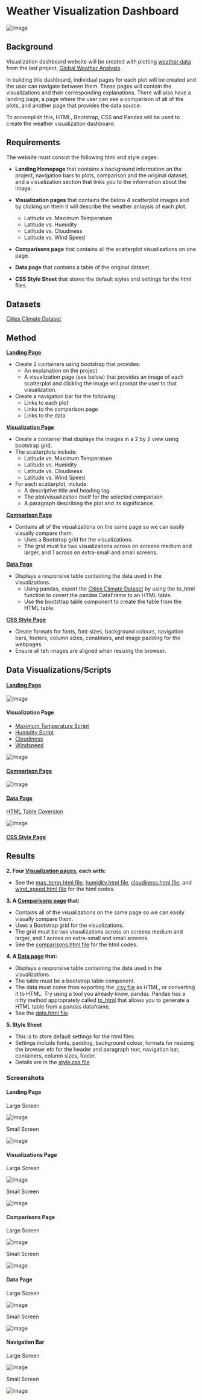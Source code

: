 # Weather Visualization Dashboard

![Image](https://www.sciencemag.org/sites/default/files/styles/article_main_image_-_1280w__no_aspect_/public/ca_0724NID_Earth_online.jpg?itok=glL-Bgbs)

## Background

Visualization dashboard website will be created  with plotting [weather data](https://github.com/cecileung1208/Web-Design-Web-Visualization-Dashboard/blob/master/Resources/cities.csv) from the last project, [Global Weather Analysis](https://github.com/cecileung1208/Global-Weather-Analysis) .<br>

In building this dashboard, individual pages for each plot will be created and the user can navigate between them. These pages will contain the visualizations and their corresponding explanations. There will also have a landing page, a page where the user can see a comparison of all of the plots, and another page that provides the data source.

To accomplish this, HTML, Bootstrap, CSS and Pandas will be used to create the weather visualization dashboard.

## Requirements

The website must consist the following html and style pages:

* **Landing Homepage** that contains a background information on the project, navigation bars to plots, comparison and the original dataset, and a visualization section that links you to the information about the image.

* **Visualization pages** that contains the below 4 scatterplot images and by clicking on them it will describe the weather anlaysis of each plot.
    * Latitude vs. Maximum Temperature
    * Latitude vs. Humidity
    * Latitude vs. Cloudiness
    * Latitude vs. Wind Speed
  
* **Comparisons page** that contains all the scatterplot visualizations on one page.

* **Data page** that contains a table of the original dataset.

* **CSS Style Sheet** that stores the default styles and settings for the html files.

## Datasets

[Cities Climate Dataset](https://github.com/cecileung1208/Weather-Visualization-Dashboard/blob/master/Resources/cities.csv)

## Method

**[Landing Page](#landing-page)**

* Create 2 containers using bootstrap that provides:
   *  An explanation on the project
   *  A visualization page (see below) that provides an image of each scatterplot and clicking the image will prompt the user to that visualization.
* Create a navigation bar for the following:
   * Links to each plot
   * Links to the comparison page
   * Links to the data
   
**[Visualization Page](#visualization-page)**
*  Create a container that displays the images in a 2 by 2 view using bootstrap grid.
*  The scatterplots include:
    * Latitude vs. Maximum Temperature
    * Latitude vs. Humidity
    * Latitude vs. Cloudiness
    * Latitude vs. Wind Speed   
* For each scatterplot, include:
   * A descriptive title and heading tag.
   * The plot/visualization itself for the selected comparison.
   * A paragraph describing the plot and its significance.

**[Comparison Page](#comparison-page)**

* Contains all of the visualizations on the same page so we can easily visually compare them.
  * Uses a Bootstrap grid for the visualizations.
  * The grid must be two visualizations across on screens medium and larger, and 1 across on extra-small and small screens.

**[Data Page](#data-page)**

* Displays a responsive table containing the data used in the visualizations.
  * Using pandas, export the [Cities Climate Dataset](https://github.com/cecileung1208/Web-Design-Web-Visualization-Dashboard/blob/master/Resources/cities.csv) by using the to_html function to covert the pandas DataFrame to an HTML table.
  *  Use the bootstrap table component to create the table from the HTML table.

**[CSS Style Page](#css-style-page)**
* Create formats for fonts, font sizes, background colours, navigation bars, footers, column sizes, conatiners, and image padding for the webpages.
* Ensure all teh images are aligned when resizing the browser.

## Data Visualizations/Scripts 

#### [Landing Page](https://github.com/cecileung1208/Weather-Visualization-Dashboard/blob/master/index.html)

![Image](https://github.com/cecileung1208/Weather-Visualization-Dashboard/blob/master/Visualizations/Dashboard%20-%20Big%20Screen.png)

#### Visualization Page

* [Maximum Temperature Script](https://github.com/cecileung1208/Weather-Visualization-Dashboard/blob/master/max_temp.html)
* [Humidity Script](https://github.com/cecileung1208/Weather-Visualization-Dashboard/blob/master/humidity.html)
* [Cloudiness](https://github.com/cecileung1208/Weather-Visualization-Dashboard/blob/master/cloudiness.html)
* [Windspeed](https://github.com/cecileung1208/Weather-Visualization-Dashboard/blob/master/wind_speed.html)

![Image](https://github.com/cecileung1208/Weather-Visualization-Dashboard/blob/master/Visualizations/Visualization%20-%20Big%20Screen.png)

#### [Comparison Page](https://github.com/cecileung1208/Weather-Visualization-Dashboard/blob/master/comparisons.html)

![Image](https://github.com/cecileung1208/Weather-Visualization-Dashboard/blob/master/Visualizations/Comparison-%20Big%20Screen.png)

#### [Data Page](https://github.com/cecileung1208/Weather-Visualization-Dashboard/blob/master/data.html)

[HTML Table Coversion](https://github.com/cecileung1208/Weather-Visualization-Dashboard/blob/master/Resources/Cities%20Table%20HTML%20Coversion.ipynb)

![Image](https://github.com/cecileung1208/Weather-Visualization-Dashboard/blob/master/Visualizations/Data%20-%20Big%20Screen.png)

#### [CSS Style Page](https://github.com/cecileung1208/Weather-Visualization-Dashboard/blob/master/style.css)




## Results


**2. Four [Visualization pages](#visualizations-page), each with:**

  - See the [max_temp.html file](https://github.com/cecileung1208/Web-Design-Web-Visualization-Dashboard/blob/master/max_temp.html), [humidity.html file](https://github.com/cecileung1208/Web-Design-Web-Visualization-Dashboard/blob/master/humidity.html), [cloudiness.html file](https://github.com/cecileung1208/Web-Design-Web-Visualization-Dashboard/blob/master/cloudiness.html), and [wind_speed.html file](https://github.com/cecileung1208/Web-Design-Web-Visualization-Dashboard/blob/master/wind_speed.html) for the html codes.


**3. A [Comparisons page](#comparisons-page) that:**

  - Contains all of the visualizations on the same page so we can easily visually compare them.
  - Uses a Bootstrap grid for the visualizations.
  - The grid must be two visualizations across on screens medium and larger, and 1 across on extra-small and small screens.
  - See the [comparisons.html file](https://github.com/cecileung1208/Web-Design-Web-Visualization-Dashboard/blob/master/comparisons.html) for the html codes.


**4. A [Data page](#data-page) that:**

  - Displays a responsive table containing the data used in the visualizations.
  - The table must be a bootstrap table component. 
  - The data must come from exporting the [.csv file](https://github.com/cecileung1208/Web-Design-Web-Visualization-Dashboard/blob/master/Resources/cities.csv) as HTML, or converting it to HTML. Try using a tool you already know, pandas. Pandas has a nifty method approprately called [to_html](https://github.com/cecileung1208/Web-Design-Web-Visualization-Dashboard/blob/master/Resources/Cities%20Table%20HTML%20Coversion.ipynb) that allows you to generate a HTML table from a pandas dataframe.
  - See the [data.html file](https://github.com/cecileung1208/Web-Design-Web-Visualization-Dashboard/blob/master/data.html)
 
**5. Style Sheet**

  - This is to store default settings for the html files.  
  - Settings include fonts, padding, background colour, formats for resizing the browser etc for the header and paragraph text, navigation bar, containers, column sizes, footer.
  - Details are in the [style.css file](https://github.com/cecileung1208/Web-Design-Web-Visualization-Dashboard/blob/master/style.css)
### Screenshots

#### Landing Page

Large Screen

![Image](https://github.com/cecileung1208/Web-Design-Web-Visualization-Dashboard/blob/master/Visualizations/Dashboard%20-%20Big%20Screen.png)

Small Screen

![Image](https://github.com/cecileung1208/Web-Design-Web-Visualization-Dashboard/blob/master/Visualizations/Dashboard%20-%20Small%20Screen.png)


#### Visualizations Page

Large Screen 

![Image](https://github.com/cecileung1208/Web-Design-Web-Visualization-Dashboard/blob/master/Visualizations/Visualization%20-%20Big%20Screen.png)

Small Screen 

![Image](https://github.com/cecileung1208/Web-Design-Web-Visualization-Dashboard/blob/master/Visualizations/Visualization%20-%20Small%20Screen.png)

#### Comparisons Page

Large Screen

![Image](https://github.com/cecileung1208/Web-Design-Web-Visualization-Dashboard/blob/master/Visualizations/Comparison-%20Big%20Screen.png)

Small Screen

![Image](https://github.com/cecileung1208/Web-Design-Web-Visualization-Dashboard/blob/master/Visualizations/Comparison-%20Small%20Screen.png)

#### Data Page

Large Screen

![Image](https://github.com/cecileung1208/Web-Design-Web-Visualization-Dashboard/blob/master/Visualizations/Data%20-%20Big%20Screen.png)

Small Screen

![Image](https://github.com/cecileung1208/Web-Design-Web-Visualization-Dashboard/blob/master/Visualizations/Data%20-%20Small%20Screen.png)

#### Navigation Bar

Large Screen 

![Image](https://github.com/cecileung1208/Web-Design-Web-Visualization-Dashboard/blob/master/Visualizations/Navigation%20Bar%20-%20Big%20Screen.png)

Small Screen

![Image](https://github.com/cecileung1208/Web-Design-Web-Visualization-Dashboard/blob/master/Visualizations/Navigation%20Bar%20-%20Small%20Screen.png)
